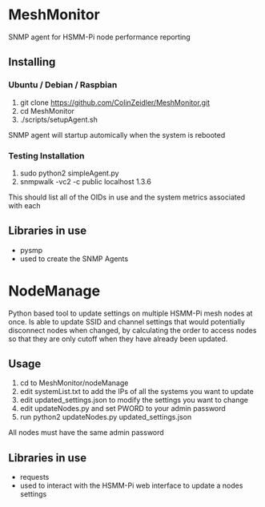 # MeshMonitor
SNMP agent for HSMM-Pi node performance reporting

## Installing
### Ubuntu / Debian / Raspbian
 1. git clone https://github.com/ColinZeidler/MeshMonitor.git
 1. cd MeshMonitor
 1. ./scripts/setupAgent.sh  

SNMP agent will startup automically when the system is rebooted
 
### Testing Installation
 1. sudo python2 simpleAgent.py
 1. snmpwalk -vc2 -c public localhost 1.3.6
 
This should list all of the OIDs in use and the system metrics associated with each
  
## Libraries in use
 * pysmp
  * used to create the SNMP Agents

# NodeManage
Python based tool to update settings on multiple HSMM-Pi mesh nodes at once.
Is able to update SSID and channel settings that would potentially disconnect nodes when changed, by calculating the order to access nodes so that they are only cutoff when they have already been updated.

## Usage
 1. cd to MeshMonitor/nodeManage
 1. edit systemList.txt to add the IPs of all the systems you want to update
 1. edit updated_settings.json to modify the settings you want to change
 1. edit updateNodes.py and set PWORD to your admin password
 1. run python2 updateNodes.py updated_settings.json

All nodes must have the same admin password

## Libraries in use
 * requests
  * used to interact with the HSMM-Pi web interface to update a nodes settings
